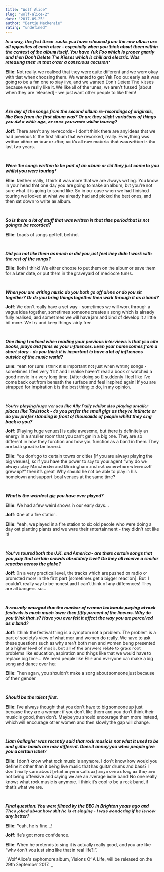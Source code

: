 ```yaml
---
title: "Wolf Alice"
slug: "wolf-alice-2"
date: "2017-09-25"
author: "Bertie Mackenzie"
rating: "undefined"
---
```


_**In a way, the first three tracks you have released from the new album are all opposites of each other - especially when you think about them within the context of the album itself. You have Yuk Foo which is proper gnarly and then Don't Delete The Kisses which is chill and electric. Was releasing them in that order a conscious decision?**_

**Ellie**: Not really, we realised that they were quite different and we were okay with that when choosing them. We wanted to get Yuk Foo out early as it was going to be a fun one to play live, and we wanted Don't Delete The Kisses because we really like it. We like all of the tunes, we aren’t fussed \[about when they are released\] - we just want other people to like them!

 

_**Are any of the songs from the second album re-recordings of originals, like Bros from the first album was? Or are they slight variations of things you did a while ago, or ones you wrote whilst touring?**_

**Joff**: There aren't any re-records - I don’t think there are any ideas that we had previous to the first album that we reworked, really. Everything was written either on tour or after, so it’s all new material that was written in the last two years.

 

_**Were the songs written to be part of an album or did they just come to you whilst you were touring?**_

**Ellie**: Neither really, I think it was more that we are always writing. You know in your head that one day you are going to make an album, but you’re not sure what it is going to sound like. So in our case when we had finished touring we looked at what we already had and picked the best ones, and then sat down to write an album.

 

_**So is there a lot of stuff that was written in that time period that is not going to be recorded?**_

**Ellie**: Loads of songs get left behind.

 

_**Did you not like them as much or did you just feel they didn’t work with the rest of the songs?**_

**Ellie**: Both I think! We either choose to put them on the album or save them for a later date, or put them in the graveyard of mediocre tunes.

 

_**When you are writing music do you both go off alone or do you sit together? Or do you bring things together then work through it as a band?**_

**Joff**: We don't really have a set way - sometimes we will work through a vague idea together, sometimes someone creates a song which is already fully realised, and sometimes we will have jam and kind of develop it a little bit more. We try and keep things fairly free.

 

_**One thing I noticed when reading your previous interviews is that you cite books, plays and films as your influences. Even your name comes from a short story - do you think it is important to have a lot of influences outside of the music world?**_

**Ellie**: Yeah for sure! I think it is important not just when writing songs - sometimes I feel very ‘flat’ and I realise haven’t read a book or watched a good movie in a very long time. \[After doing so I\] suddenly I feel like I’ve come back out from beneath the surface and feel inspired again! If you are strapped for inspiration it is the best thing to do, in my opinion.

 

_**You’re playing huge venues like Ally Pally whilst also playing smaller places like Tavistock - do you prefer the small gigs as they’re intimate or do you prefer standing in front of thousands of people whilst they sing back to you?**_

**Joff**: \[Playing huge venues\] is quite awesome, but there is definitely an energy in a smaller room that you can’t get in a big one. They are so different in how they function and how you function as a band in them. They are both great to be honest.

**Ellie**: You don’t go to certain towns or cities \[if you are always playing the big venues\], so if you have the power to say to your agent “why do we always play Manchester and Birmingham and not somewhere where Joff grew up?” then it’s great. Why should he not be able to play in his hometown and support local venues at the same time?

 

_**What is the weirdest gig you have ever played?**_

**Ellie**: We had a few weird shows in our early days…

**Joff**: One at a fire station.

**Ellie**: Yeah, we played in a fire station to six old people who were doing a day out planting plants and we were their entertainment - they didn't not like it!

 

_**You’ve toured both the U.K. and America - are there certain songs that you play that certain crowds absolutely love? Do they all receive a similar reaction across the globe?**_

**Joff**: On a very practical level, the tracks which are pushed on radio or promoted more in the first part \[sometimes get a bigger reaction\]. But, I couldn’t really say to be honest and I can’t think of any differences! They are all bangers, so…

 

_**It recently emerged that the number of women led bands playing at rock festivals is much much lower than fifty percent of the lineups. Why do you think that is? Have you ever felt it affect the way you are perceived as a band?**_

**Joff**: I think the festival thing is a symptom not a problem. The problem is a part of society’s view of what men and women do really. We have to ask these questions such as why aren't both men and women being presented at a higher level of music, but all of the answers relate to grass root problems like education, aspiration and things like that we would have to replace big time… We need people like Ellie and everyone can make a big song and dance over her.

**Ellie**: Then again, you shouldn’t make a song about someone just because of their gender.

 

_**Should be the talent first.**_

**Ellie**: I’ve always thought that you don't have to big someone up just because they are a woman: if you don’t like them and you don’t think their music is good, then don’t. Maybe you should encourage them more instead, which will encourage other women and then slowly the gap will change.

 

_**Liam Gallagher was recently said that rock music is not what it used to be and guitar bands are now different. Does it annoy you when people give you a certain label?**_

**Ellie**: I don't know what rock music is anymore. I don't know how would you define it other than it being live music that has guitar drums and bass? I don't really care about \[what anyone calls us\] anymore as long as they are not being offensive and saying we are an average indie band! No one really knows what rock music is anymore. I think it’s cool to be a rock band, if that’s what we are.

 

_**Final question! You were filmed by the BBC in Brighton years ago and Theo joked about how shit he is at singing - I was wondering if he is now any better?**_

**Ellie**: Yeah, he is fine…!

**Joff**: He’s got more confidence.

**Ellie**: When he pretends to sing it is actually really good, and you are like “why don't you just sing like that in real life?!”.

_Wolf Alice's sophomore album, Visions Of A Life, will be released on the 29th September 2017. _
